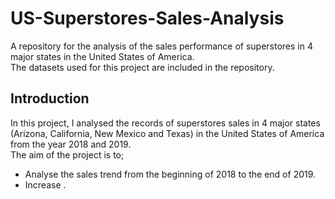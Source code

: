 # US-Superstores-Sales-Analysis
A repository for the analysis of the sales performance of superstores in 4 major states in the United States of America. <br />
The datasets used for this project are included in the repository. <br />

## Introduction
In this project, I analysed the records of superstores sales in 4 major states (Arizona, California, New Mexico and Texas) in the United States of America from the year 2018 and 2019. <br />
The aim of the project is to;
* Analyse the sales trend from the beginning of 2018 to the end of 2019. <br />
* Increase . <br />
